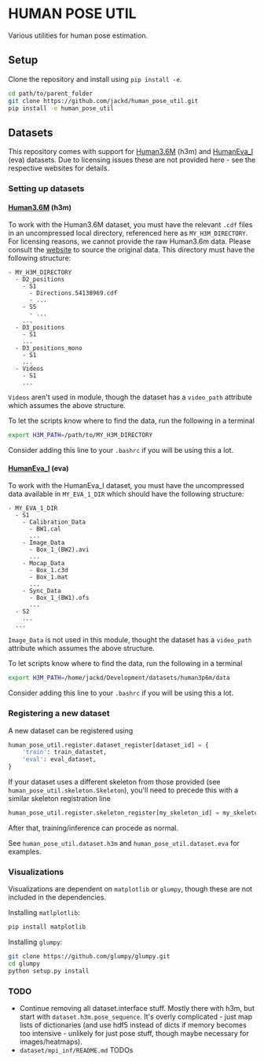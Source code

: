 # HUMAN POSE UTIL

Various utilities for human pose estimation.

## Setup

Clone the repository and install using `pip install -e`.

```bash
cd path/to/parent_folder
git clone https://github.com/jackd/human_pose_util.git
pip install -e human_pose_util
```

## Datasets

This repository comes with support for [Human3.6M](http://vision.imar.ro/human3.6m/description.php) (h3m) and [HumanEva_I](http://humaneva.is.tue.mpg.de/datasets_human_1) (eva) datasets. Due to licensing issues these are not provided here - see the respective websites for details.

### Setting up datasets

#### [Human3.6M](http://vision.imar.ro/human3.6m/description.php) (h3m)

To work with the Human3.6M dataset, you must have the relevant `.cdf` files in an uncompressed local directory, referenced here as `MY_H3M_DIRECTORY`. For licensing reasons, we cannot provide the raw Human3.6m data. Please consult the [website](http://vision.imar.ro/human3.6m/description.php) to source the original data. This directory must have the following structure:

```
- MY_H3M_DIRECTORY
  - D2_positions
    - S1
      - Directions.54138969.cdf
      - ...
    - S5
      - ...
    ...
  - D3_positions
    - S1
    ...
  - D3_positions_mono
    - S1
    ...
  - Videos
    - S1
    ...
```

`Videos` aren't used in module, though the dataset has a `video_path` attribute which assumes the above structure.

To let the scripts know where to find the data, run the following in a terminal

```bash
export H3M_PATH=/path/to/MY_H3M_DIRECTORY
```

Consider adding this line to your `.bashrc` if you will be using this a lot.

#### [HumanEva_I](http://humaneva.is.tue.mpg.de/datasets_human_1) (eva)

To work with the HumanEva_I dataset, you must have the uncompressed data available in `MY_EVA_1_DIR` which should have the following structure:

```
- MY_EVA_1_DIR
  - S1
    - Calibration_Data
      - BW1.cal
      ...
    - Image_Data
      - Box_1_(BW2).avi
      ...
    - Mocap_Data
      - Box_1.c3d
      - Box_1.mat
      ...
    - Sync_Data
      - Box_1_(BW1).ofs
      ...
  - S2
    ...
  ...
```

`Image_Data` is not used in this module, thought the dataset has a `video_path` attribute which assumes the above structure.

To let scripts know where to find the data, run the following in a terminal

```bash
export H3M_PATH=/home/jackd/Development/datasets/human3p6m/data
```

Consider adding this line to your `.bashrc` if you will be using this a lot.

### Registering a new dataset

A new dataset can be registered using

```python
human_pose_util.register.dataset_register[dataset_id] = {
    'train': train_datastet,
    'eval': eval_dataset,
}
```

If your dataset uses a different skeleton from those provided (see `human_pose_util.skeleton.Skeleton`), you'll need to precede this with a similar skeleton registration line

```python
human_pose_util.register.skeleton_register[my_skeleton_id] = my_skeleton
```

After that, training/inference can procede as normal.

See `human_pose_util.dataset.h3m` and `human_pose_util.dataset.eva` for examples.

### Visualizations

Visualizations are dependent on `matplotlib` or `glumpy`, though these are not included in the dependencies.

Installing `matlplotlib`:

```bash
pip install matplotlib
```

Installing `glumpy`:

```bash
git clone https://github.com/glumpy/glumpy.git
cd glumpy
python setup.py install
```

### TODO

- Continue removing all dataset.interface stuff. Mostly there with h3m, but start with `dataset.h3m.pose_sequence`. It's overly complicated - just map lists of dictionaries (and use hdf5 instead of dicts if memory becomes too intensive - unlikely for just pose stuff, though maybe necessary for images/heatmaps).
- `dataset/mpi_inf/README.md` TODOs
